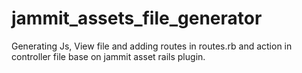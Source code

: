 jammit_assets_file_generator
============================

Generating Js, View file and adding routes in routes.rb and action in controller file base on jammit asset rails plugin.
